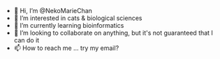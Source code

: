 - 👋 Hi, I’m @NekoMarieChan
- 👀 I’m interested in cats & biological sciences
- 🌱 I’m currently learning bioinformatics
- 💞️ I’m looking to collaborate on anything, but it's not guaranteed that I can do it
- 📫 How to reach me ... try my email?

<!---
NekoMarieChan/NekoMarieChan is a ✨ special ✨ repository because its `README.md` (this file) appears on your GitHub profile.
You can click the Preview link to take a look at your changes.
--->

